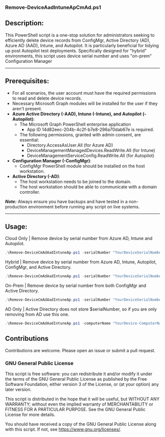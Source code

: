### Remove-DeviceAadIntuneApCmAd.ps1

## Description:  
This PowerShell script is a one-stop solution for administrators seeking to efficiently delete device records from ConfigMgr, Active Directory (AD), Azure AD (AAD), Intune, and Autopilot. It is particularly beneficial for tidying up post Autopilot test deployments. Specifically designed for "hybrid" environments, this script uses device serial number and uses "on-prem" Configuration Manager

***
## Prerequisites:

- For all scenarios, the user account must have the required permissions to read and delete device records.
- Necessary Microsoft Graph modules will be installed for the user if they aren't present.
- **Azure Active Directory (-AAD), Intune (-Intune), and Autopilot (-Autopilot)**:
  - The Microsoft Graph PowerShell enterprise application 
      - App ID 14d82eec-204b-4c2f-b7e8-296a70dab67e is required.
  - The following permissions, granted with admin consent, are essential:
      - Directory.AccessAsUser.All (for Azure AD)
      - DeviceManagementManagedDevices.ReadWrite.All (for Intune)
      - DeviceManagementServiceConfig.ReadWrite.All (for Autopilot)
- **Configuration Manager (-ConfigMgr)**:
  - ConfigMgr PowerShell module should be installed on the host workstation.
- **Active Directory (-AD)**:
  - The host workstation needs to be joined to the domain.
  - The host workstation should be able to communicate with a domain controller.

***Note:*** Always ensure you have backups and have tested in a non-production environment before running any script on live systems.

***
## Usage:

Cloud Only | Remove device by serial number from Azure AD, Intune and Autopilot.
```powershell
.\Remove-DeviceCmAdAadIntuneAp.ps1 -serialNumber "YourDeviceSerialNumber" -AAD - Intune -Autopilot
```
Hybrid | Remove device by serial number from Azure AD, Intune, Autopilot, ConfigMgr, and Active Directory.
```powershell
.\Remove-DeviceCmAdAadIntuneAp.ps1 -serialNumber "YourDeviceSerialNumber" -All
```
On-Prem | Remove device by serial number from both ConfigMgr and Active Directory.
```powershell
.\Remove-DeviceCmAdAadIntuneAp.ps1 -serialNumber "YourDeviceSerialNumber" -ConfigMgr -AD
```
AD Only | Active Directory does not store $serialNumber, so if you are only removing from AD use this one.
```powershell
.\Remove-DeviceCmAdAadIntuneAp.ps1 -computerName "YourDevice-ComputerName" -AD
```

###
## Contributions

Contributions are welcome. Please open an issue or submit a pull request.

### GNU General Public License
This script is free software: you can redistribute it and/or modify it under the terms of the GNU General Public License as published by the Free Software Foundation, either version 3 of the License, or (at your option) any later version.

This script is distributed in the hope that it will be useful, but WITHOUT ANY WARRANTY; without even the implied warranty of MERCHANTABILITY or FITNESS FOR A PARTICULAR PURPOSE.  See the GNU General Public License for more details.

You should have received a copy of the GNU General Public License along with this script. If not, see https://www.gnu.org/licenses/.